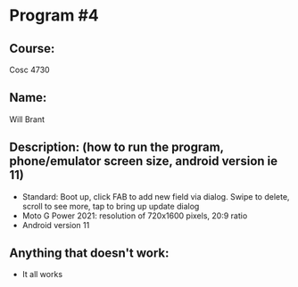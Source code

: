 # Program #4

## Course: 
Cosc 4730

## Name: 
Will Brant

## Description: (how to run the program, phone/emulator screen size, android version ie 11)
- Standard: Boot up, click FAB to add new field via dialog. Swipe to delete, scroll to see more, tap to bring up update dialog
- Moto G Power 2021: resolution of 720x1600 pixels, 20:9 ratio
- Android version 11
## Anything that doesn't work:
- It all works
